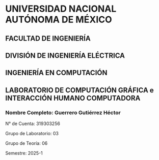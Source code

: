 # UNIVERSIDAD NACIONAL AUTÓNOMA DE MÉXICO

## FACULTAD DE INGENIERÍA

## DIVISIÓN DE INGENIERÍA ELÉCTRICA

## INGENIERÍA EN COMPUTACIÓN

## LABORATORIO DE COMPUTACIÓN GRÁFICA e INTERACCIÓN HUMANO COMPUTADORA


### Nombre Completo: Guerrero Gutiérrez Héctor


N° de Cuenta: 319303256


Grupo de Laboratorio: 03


Grupo de Teoría: 06


Semestre: 2025-1
